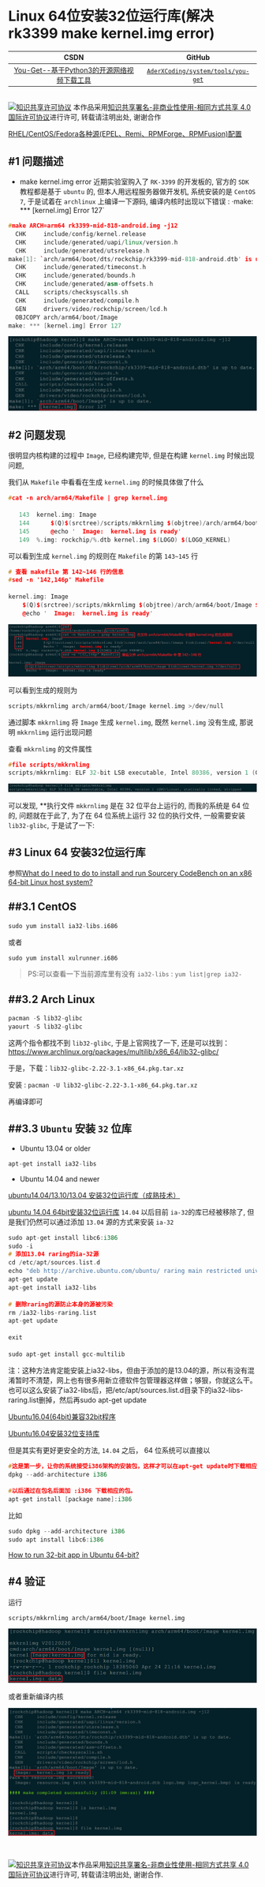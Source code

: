 Linux 64位安装32位运行库(解决rk3399 make kernel.img error)
=======

| CSDN | GitHub |
|:----:|:------:|
| [You-Get--基于Python3的开源网络视频下载工具](http://blog.csdn.net/gatieme/article/details/61623891) | [`AderXCoding/system/tools/you-get`](https://github.com/gatieme/AderXCoding/tree/master/system/tools/you-get) |

<br>
<a rel="license" href="http://creativecommons.org/licenses/by-nc-sa/4.0/"><img alt="知识共享许可协议" style="border-width:0" src="https://i.creativecommons.org/l/by-nc-sa/4.0/88x31.png" /></a>
本作品采用<a rel="license" href="http://creativecommons.org/licenses/by-nc-sa/4.0/">知识共享署名-非商业性使用-相同方式共享 4.0 国际许可协议</a>进行许可, 转载请注明出处, 谢谢合作
<br>

[RHEL/CentOS/Fedora各种源(EPEL、Remi、RPMForge、RPMFusion)配置](http://www.cnblogs.com/mawanglin2008/p/3532247.html)



#1	问题描述
-------

*	make kernel.img error
近期实验室购入了 `RK-3399` 的开发板的, 官方的 `SDK` 教程都是基于 `ubuntu` 的, 但本人用远程服务器做开发机, 系统安装的是 `CentOS 7`, 于是试着在 `archlinux` 上编译一下源码, 编译内核时出现以下错误 : ·make: *** [kernel.img] Error 127`

```cpp
#make ARCH=arm64 rk3399-mid-818-android.img -j12
  CHK     include/config/kernel.release
  CHK     include/generated/uapi/linux/version.h
  CHK     include/generated/utsrelease.h
make[1]: `arch/arm64/boot/dts/rockchip/rk3399-mid-818-android.dtb' is up to date.
  CHK     include/generated/timeconst.h
  CHK     include/generated/bounds.h
  CHK     include/generated/asm-offsets.h
  CALL    scripts/checksyscalls.sh
  CHK     include/generated/compile.h
  GEN     drivers/video/rockchip/screen/lcd.h
  OBJCOPY arch/arm64/boot/Image
make: *** [kernel.img] Error 127
```


![kernel-img-error](kernel-img-error.png)



#2	问题发现
-------


很明显内核构建的过程中 `Image`, 已经构建完毕, 但是在构建 `kernel.img` 时候出现问题, 

我们从 `Makefile` 中看看在生成 `kernel.img` 的时候具体做了什么

```cpp
#cat -n arch/arm64/Makefile | grep kernel.img

   143	kernel.img: Image
   144		$(Q)$(srctree)/scripts/mkkrnlimg $(objtree)/arch/arm64/boot/Image $(objtree)/kernel.img >/dev/null
   145		@echo '  Image:  kernel.img is ready'
   149	%.img: rockchip/%.dtb kernel.img $(LOGO) $(LOGO_KERNEL)
```
可以看到生成 `kernel.img` 的规则在 `Makefile` 的第 `143~145` 行

```cpp
# 查看 makefile 第 142~146 行的信息
#sed -n '142,146p' Makefile

kernel.img: Image
	$(Q)$(srctree)/scripts/mkkrnlimg $(objtree)/arch/arm64/boot/Image $(objtree)/kernel.img >/dev/null
	@echo '  Image:  kernel.img is ready'
```


![find-error-line](find-error-line.png)

可以看到生成的规则为

```cpp
scripts/mkkrnlimg arch/arm64/boot/Image kernel.img >/dev/null
```

通过脚本 `mkkrnlimg` 将 `Image` 生成 `kernel.img`, 既然 `kernel.img` 没有生成, 那说明 `mkkrnlimg` 运行出现问题


查看 `mkkrnlimg` 的文件属性

```cpp
#file scripts/mkkrnlimg 
scripts/mkkrnlimg: ELF 32-bit LSB executable, Intel 80386, version 1 (GNU/Linux), statically linked, stripped
```
![file-mkkrnlimg](file-mkkrnlimg.png)



可以发现, **执行文件 `mkkrnlimg` 是在 32 位平台上运行的, 而我的系统是 64 位的, 问题就在于此了, 为了在 64 位系统上运行 32 位的执行文件, 一般需要安装 `lib32-glibc`, 于是试了一下:


#3	Linux 64 安装32位运行库
-------


参照[What do I need to do to install and run Sourcery CodeBench on an x86 64-bit Linux host system?](https://sourcery.mentor.com/GNUToolchain/kbentry62)

##3.1	CentOS
-------



```cpp
sudo yum install ia32-libs.i686
```

或者


```cpp
sudo yum install xulrunner.i686
```


>PS:可以查看一下当前源库里有没有 `ia32-libs` :  `yum list|grep ia32-`





##3.2	Arch Linux
-------


```cpp
pacman -S lib32-glibc
yaourt -S lib32-glibc
```

这两个指令都找不到 `lib32-glibc`, 于是上官网找了一下, 还是可以找到：
https://www.archlinux.org/packages/multilib/x86_64/lib32-glibc/


于是，下载：`lib32-glibc-2.22-3.1-x86_64.pkg.tar.xz`

安装 : `pacman -U lib32-glibc-2.22-3.1-x86_64.pkg.tar.xz`

再编译即可


##3.3	`Ubuntu` 安装 `32` 位库
-------

*	Ubuntu 13.04 or older


```cpp
apt-get install ia32-libs
```

*	Ubuntu 14.04 and newer

[ubuntu14.04/13.10/13.04 安装32位运行库（成熟技术）](http://blog.csdn.net/anywriting/article/details/38080325)

[ubuntu 14.04 64bit安装32位运行库](http://blog.csdn.net/hj74535099/article/details/50220207)
`14.04` 以后目前 `ia-32`的库已经被移除了, 但是我们仍然可以通过添加 `13.04` 源的方式来安装 `ia-32`


```cpp
sudo apt-get install libc6:i386
sudo -i
# 添加13.04 raring的ia-32源
cd /etc/apt/sources.list.d
echo "deb http://archive.ubuntu.com/ubuntu/ raring main restricted universe multiverse" >ia32-libs-raring.list
apt-get update
apt-get install ia32-libs

# 删除raring的源防止本身的源被污染
rm /ia32-libs-raring.list
apt-get update

exit

sudo apt-get install gcc-multilib
```

注：这种方法肯定能安装上ia32-libs，但由于添加的是13.04的源，所以有没有混淆暂时不清楚，网上也有很多用新立德软件包管理器这样做；够狠，你就这么干。也可以这么安装了ia32-libs后，把/etc/apt/sources.list.d目录下的ia32-libs-raring.list删掉，然后再sudo apt-get update


[Ubuntu16.04(64bit)兼容32bit程序](http://blog.csdn.net/q1302182594/article/details/51610902)

[Ubuntu16.04安装32位支持库](Ubuntu16.04安装32位支持库)

但是其实有更好更安全的方法, `14.04` 之后， 64 位系统可以直接以
```cpp
#这是第一步，让你的系统接受i386架构的安装包，这样才可以在apt-get update时下载相应的list
dpkg --add-architecture i386

#以后通过在包名后面加 :i386 下载相应的包。
apt-get install [package name]:i386
```

比如


```cpp
sudo dpkg --add-architecture i386
sudo apt install libc6:i386
```

[How to run 32-bit app in Ubuntu 64-bit?](https://askubuntu.com/questions/454253/how-to-run-32-bit-app-in-ubuntu-64-bit)


#4	验证
-------


运行

```
scripts/mkkrnlimg arch/arm64/boot/Image kernel.img
```

![make-kernel-img](make-kernel-img.png)

或者重新编译内核

![make-kernel](make-kernel.png)

<br>

<a rel="license" href="http://creativecommons.org/licenses/by-nc-sa/4.0/"><img alt="知识共享许可协议" style="border-width:0" src="https://i.creativecommons.org/l/by-nc-sa/4.0/88x31.png" /></a>本作品采用<a rel="license" href="http://creativecommons.org/licenses/by-nc-sa/4.0/">知识共享署名-非商业性使用-相同方式共享 4.0 国际许可协议</a>进行许可, 转载请注明出处, 谢谢合作.
